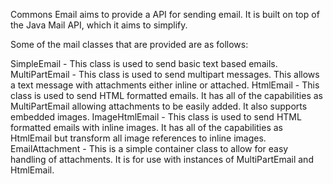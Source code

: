 
Commons Email aims to provide a API for sending email. It is built on top of the Java Mail API, which it aims to simplify.

Some of the mail classes that are provided are as follows:

SimpleEmail - This class is used to send basic text based emails.
MultiPartEmail - This class is used to send multipart messages. This allows a text message with attachments either inline or attached.
HtmlEmail - This class is used to send HTML formatted emails. It has all of the capabilities as MultiPartEmail allowing attachments to be easily added. It also supports embedded images.
ImageHtmlEmail - This class is used to send HTML formatted emails with inline images. It has all of the capabilities as HtmlEmail but transform all image references to inline images.
EmailAttachment - This is a simple container class to allow for easy handling of attachments. It is for use with instances of MultiPartEmail and HtmlEmail.
